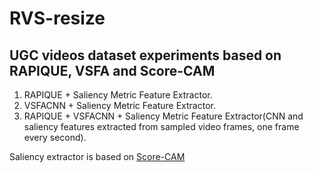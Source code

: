 # RVS-resize

## UGC videos dataset experiments based on RAPIQUE, VSFA and Score-CAM

1. RAPIQUE + Saliency Metric Feature Extractor.
2. VSFACNN + Saliency Metric Feature Extractor.
3. RAPIQUE + VSFACNN + Saliency Metric Feature Extractor(CNN and saliency features extracted from sampled video frames, one frame every second).

Saliency extractor is based on [Score-CAM]([https://github.com/vztu/RAPIQUE](https://openaccess.thecvf.com/content_CVPRW_2020/papers/w1/Wang_Score-CAM_Score-Weighted_Visual_Explanations_for_Convolutional_Neural_Networks_CVPRW_2020_paper.pdf)https://openaccess.thecvf.com/content_CVPRW_2020/papers/w1/Wang_Score-CAM_Score-Weighted_Visual_Explanations_for_Convolutional_Neural_Networks_CVPRW_2020_paper.pdf)
